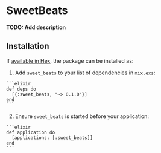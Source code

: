 # SweetBeats

**TODO: Add description**

## Installation

If [available in Hex](https://hex.pm/docs/publish), the package can be installed as:

  1. Add `sweet_beats` to your list of dependencies in `mix.exs`:

    ```elixir
    def deps do
      [{:sweet_beats, "~> 0.1.0"}]
    end
    ```

  2. Ensure `sweet_beats` is started before your application:

    ```elixir
    def application do
      [applications: [:sweet_beats]]
    end
    ```

